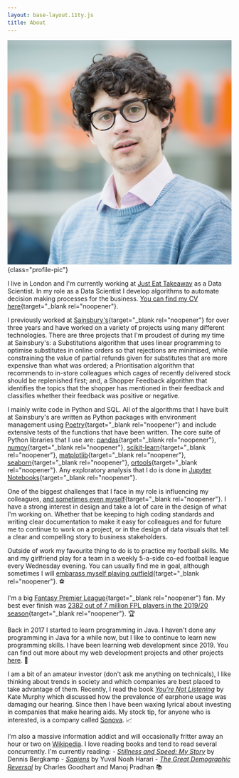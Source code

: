 ```yaml
---
layout: base-layout.11ty.js
title: About
---
```


![Photo of Michael Gomes Vieira](/assets/images/profile_pic.jpeg){class="profile-pic"}

I live in London and I'm currently working at [Just Eat Takeaway](https://www.justeattakeaway.com/) as a Data Scientist. In my role as a Data Scientist I develop algorithms to automate decision making processes for the business. [You can find my CV here](/assets/cv/beth_archibald_cv.pdf){target="_blank rel="noopener"}.

I previously worked at [Sainsbury's](https://about.sainsburys.co.uk/){target="_blank rel="noopener"} for over three years and have worked on a variety of projects using many different technologies. There are three projects that I'm proudest of during my time at Sainsbury's: a Substitutions algorithm that uses linear programming to optimise substitutes in online orders so that rejections are minimised, while constraining the value of partial refunds given for substitutes that are more expensive than what was ordered; a Prioritisation algorithm that recommends to in-store colleagues which cages of recently delivered stock should be replenished first; and, a Shopper Feedback algorithm that identifies the topics that the shopper has mentioned in their feedback and classifies whether their feedback was positive or negative. 

I mainly write code in Python and SQL. All of the algorithms that I have built at Sainsbury's are written as Python packages with environment management using [Poetry](https://python-poetry.org/){target="_blank rel="noopener"} and include extensive tests of the functions that have been written. The core suite of Python libraries that I use are: [pandas](https://pandas.pydata.org/){target="_blank rel="noopener"}, [numpy](https://numpy.org/){target="_blank rel="noopener"}, [scikit-learn](https://scikit-learn.org/stable/index.html){target="_blank rel="noopener"}, [matplotlib](https://matplotlib.org/){target="_blank rel="noopener"}, [seaborn](https://seaborn.pydata.org/){target="_blank rel="noopener"}, [ortools](https://developers.google.com/optimization/install/python/){target="_blank rel="noopener"}. Any exploratory analysis that I do is done in [Jupyter Notebooks](https://jupyter.org/){target="_blank rel="noopener"}. 

One of the biggest challenges that I face in my role is influencing my colleagues, [and sometimes even myself](/assets/images/xkcd_bad_dev.png){target="_blank rel="noopener"}. I have a strong interest in design and take a lot of care in the design of what I'm working on. Whether that be keeping to high coding standards and writing clear documentation to make it easy for colleagues and for future me to continue to work on a project, or in the design of data visuals that tell a clear and compelling story to business stakeholders. 

Outside of work my favourite thing to do is to practice my football skills. Me and my girlfriend play for a team in a weekly 5-a-side co-ed football league every Wednesday evening. You can usually find me in goal, although sometimes I will [embarass myself playing outfield](/assets/images/david_dunn_rabona.gif){target="_blank rel="noopener"}. ⚽️

I'm a big [Fantasy Premier League](https://fantasy.premierleague.com/){target="_blank rel="noopener"} fan. My best ever finish was [2382 out of 7 million FPL players in the 2019/20 season](https://fantasy.premierleague.com/entry/781911/history){target="_blank rel="noopener"}. 🏆 

Back in 2017 I started to learn programming in Java. I haven't done any programming in Java for a while now, but I like to continue to learn new programming skills. I have been learning web development since 2019. You can find out more about my web development projects and other projects [here](/projects/). 💾

I am a bit of an amateur investor (don't ask me anything on technicals), I like thinking about trends in society and which companies are best placed to take advantage of them. Recently, I read the book [*You're Not Listening*](https://www.amazon.co.uk/gp/product/B07RV26LR1/) by Kate Murphy which discussed how the prevalence of earphone usage was damaging our hearing. Since then I have been waxing lyrical about investing in companies that make hearing aids. My stock tip, for anyone who is interested, is a company called [Sonova](https://www.sonova.com/en). 📈

I'm also a massive information addict and will occasionally fritter away an hour or two on [Wikipedia](https://en.wikipedia.org/wiki/Main_Page). I love reading books and tend to read several concurrently. I'm currently reading: 
    - [*Stillness and Speed: My Story*](https://www.amazon.co.uk/Stillness-Speed-Story-Dennis-Bergkamp/dp/1471129535/) by Dennis Bergkamp
    - [*Sapiens*](https://www.amazon.co.uk/Sapiens-Humankind-Yuval-Noah-Harari/dp/0099590085/) by Yuval Noah Harari
    - [*The Great Demographic Reversal*](https://www.amazon.co.uk/gp/product/3030426564/) by Charles Goodhart and Manoj Pradhan 📚
